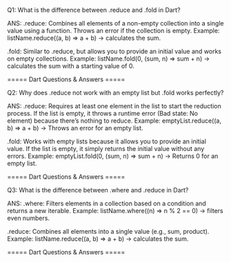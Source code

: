 Q1: What is the difference between .reduce and .fold in Dart?

ANS: .reduce: Combines all elements of a non-empty collection into a single value using a function. Throws an error if the collection is empty.
Example: listName.reduce((a, b) => a + b) → calculates the sum.

.fold: Similar to .reduce, but allows you to provide an initial value and works on empty collections.
Example: listName.fold(0, (sum, n) => sum + n) → calculates the sum with a starting value of 0.

===== Dart Questions & Answers =====

Q2: Why does .reduce not work with an empty list but .fold works perfectly?

ANS: .reduce: Requires at least one element in the list to start the reduction process. If the list is empty, it throws a runtime error (Bad state: No element) because there’s nothing to reduce.
Example: emptyList.reduce((a, b) => a + b) → Throws an error for an empty list.

.fold: Works with empty lists because it allows you to provide an initial value. If the list is empty, it simply returns the initial value without any errors.
Example: emptyList.fold(0, (sum, n) => sum + n) → Returns 0 for an empty list.

===== Dart Questions & Answers =====

Q3: What is the difference between .where and .reduce in Dart?

ANS: .where: Filters elements in a collection based on a condition and returns a new iterable.
Example: listName.where((n) => n % 2 == 0) → filters even numbers.

.reduce: Combines all elements into a single value (e.g., sum, product).
Example: listName.reduce((a, b) => a + b) → calculates the sum.

===== Dart Questions & Answers =====
